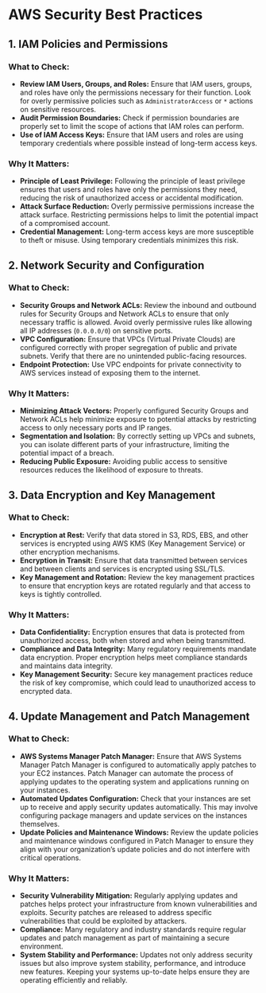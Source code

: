 # AWS Security Best Practices

## 1. IAM Policies and Permissions

### What to Check:
- **Review IAM Users, Groups, and Roles:** Ensure that IAM users, groups, and roles have only the permissions necessary for their function. Look for overly permissive policies such as `AdministratorAccess` or `*` actions on sensitive resources.
- **Audit Permission Boundaries:** Check if permission boundaries are properly set to limit the scope of actions that IAM roles can perform.
- **Use of IAM Access Keys:** Ensure that IAM users and roles are using temporary credentials where possible instead of long-term access keys.

### Why It Matters:
- **Principle of Least Privilege:** Following the principle of least privilege ensures that users and roles have only the permissions they need, reducing the risk of unauthorized access or accidental modification.
- **Attack Surface Reduction:** Overly permissive permissions increase the attack surface. Restricting permissions helps to limit the potential impact of a compromised account.
- **Credential Management:** Long-term access keys are more susceptible to theft or misuse. Using temporary credentials minimizes this risk.

## 2. Network Security and Configuration

### What to Check:
- **Security Groups and Network ACLs:** Review the inbound and outbound rules for Security Groups and Network ACLs to ensure that only necessary traffic is allowed. Avoid overly permissive rules like allowing all IP addresses (`0.0.0.0/0`) on sensitive ports.
- **VPC Configuration:** Ensure that VPCs (Virtual Private Clouds) are configured correctly with proper segregation of public and private subnets. Verify that there are no unintended public-facing resources.
- **Endpoint Protection:** Use VPC endpoints for private connectivity to AWS services instead of exposing them to the internet.

### Why It Matters:
- **Minimizing Attack Vectors:** Properly configured Security Groups and Network ACLs help minimize exposure to potential attacks by restricting access to only necessary ports and IP ranges.
- **Segmentation and Isolation:** By correctly setting up VPCs and subnets, you can isolate different parts of your infrastructure, limiting the potential impact of a breach.
- **Reducing Public Exposure:** Avoiding public access to sensitive resources reduces the likelihood of exposure to threats.

## 3. Data Encryption and Key Management

### What to Check:
- **Encryption at Rest:** Verify that data stored in S3, RDS, EBS, and other services is encrypted using AWS KMS (Key Management Service) or other encryption mechanisms.
- **Encryption in Transit:** Ensure that data transmitted between services and between clients and services is encrypted using SSL/TLS.
- **Key Management and Rotation:** Review the key management practices to ensure that encryption keys are rotated regularly and that access to keys is tightly controlled.

### Why It Matters:
- **Data Confidentiality:** Encryption ensures that data is protected from unauthorized access, both when stored and when being transmitted.
- **Compliance and Data Integrity:** Many regulatory requirements mandate data encryption. Proper encryption helps meet compliance standards and maintains data integrity.
- **Key Management Security:** Secure key management practices reduce the risk of key compromise, which could lead to unauthorized access to encrypted data.

## 4. Update Management and Patch Management

### What to Check:
- **AWS Systems Manager Patch Manager:** Ensure that AWS Systems Manager Patch Manager is configured to automatically apply patches to your EC2 instances. Patch Manager can automate the process of applying updates to the operating system and applications running on your instances.
- **Automated Updates Configuration:** Check that your instances are set up to receive and apply security updates automatically. This may involve configuring package managers and update services on the instances themselves.
- **Update Policies and Maintenance Windows:** Review the update policies and maintenance windows configured in Patch Manager to ensure they align with your organization’s update policies and do not interfere with critical operations.

### Why It Matters:
- **Security Vulnerability Mitigation:** Regularly applying updates and patches helps protect your infrastructure from known vulnerabilities and exploits. Security patches are released to address specific vulnerabilities that could be exploited by attackers.
- **Compliance:** Many regulatory and industry standards require regular updates and patch management as part of maintaining a secure environment.
- **System Stability and Performance:** Updates not only address security issues but also improve system stability, performance, and introduce new features. Keeping your systems up-to-date helps ensure they are operating efficiently and reliably.

